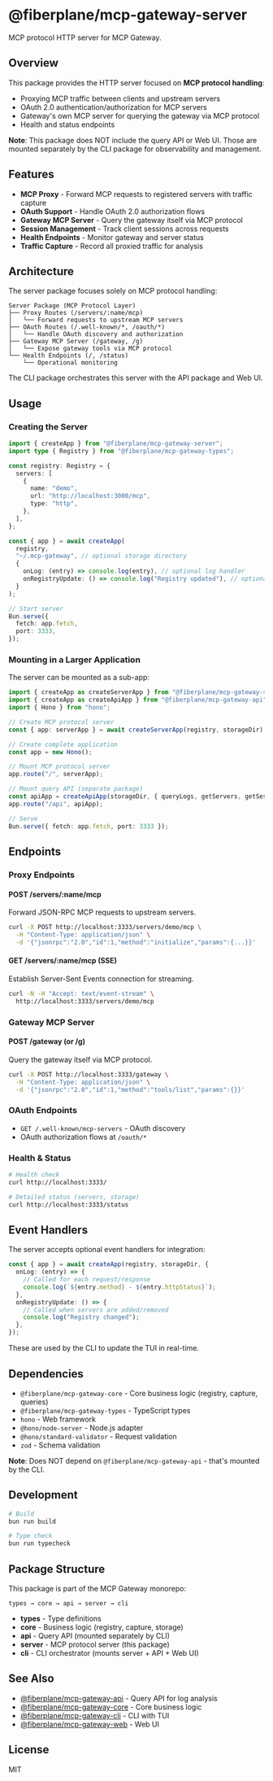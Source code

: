 # @fiberplane/mcp-gateway-server

MCP protocol HTTP server for MCP Gateway.

## Overview

This package provides the HTTP server focused on **MCP protocol handling**:
- Proxying MCP traffic between clients and upstream servers
- OAuth 2.0 authentication/authorization for MCP servers
- Gateway's own MCP server for querying the gateway via MCP protocol
- Health and status endpoints

**Note**: This package does NOT include the query API or Web UI. Those are mounted separately by the CLI package for observability and management.

## Features

- **MCP Proxy** - Forward MCP requests to registered servers with traffic capture
- **OAuth Support** - Handle OAuth 2.0 authorization flows
- **Gateway MCP Server** - Query the gateway itself via MCP protocol
- **Session Management** - Track client sessions across requests
- **Health Endpoints** - Monitor gateway and server status
- **Traffic Capture** - Record all proxied traffic for analysis

## Architecture

The server package focuses solely on MCP protocol handling:

```
Server Package (MCP Protocol Layer)
├── Proxy Routes (/servers/:name/mcp)
│   └── Forward requests to upstream MCP servers
├── OAuth Routes (/.well-known/*, /oauth/*)
│   └── Handle OAuth discovery and authorization
├── Gateway MCP Server (/gateway, /g)
│   └── Expose gateway tools via MCP protocol
└── Health Endpoints (/, /status)
    └── Operational monitoring
```

The CLI package orchestrates this server with the API package and Web UI.

## Usage

### Creating the Server

```typescript
import { createApp } from "@fiberplane/mcp-gateway-server";
import type { Registry } from "@fiberplane/mcp-gateway-types";

const registry: Registry = {
  servers: [
    {
      name: "demo",
      url: "http://localhost:3000/mcp",
      type: "http",
    },
  ],
};

const { app } = await createApp(
  registry,
  "~/.mcp-gateway", // optional storage directory
  {
    onLog: (entry) => console.log(entry), // optional log handler
    onRegistryUpdate: () => console.log("Registry updated"), // optional
  }
);

// Start server
Bun.serve({
  fetch: app.fetch,
  port: 3333,
});
```

### Mounting in a Larger Application

The server can be mounted as a sub-app:

```typescript
import { createApp as createServerApp } from "@fiberplane/mcp-gateway-server";
import { createApp as createApiApp } from "@fiberplane/mcp-gateway-api";
import { Hono } from "hono";

// Create MCP protocol server
const { app: serverApp } = await createServerApp(registry, storageDir);

// Create complete application
const app = new Hono();

// Mount MCP protocol server
app.route("/", serverApp);

// Mount query API (separate package)
const apiApp = createApiApp(storageDir, { queryLogs, getServers, getSessions });
app.route("/api", apiApp);

// Serve
Bun.serve({ fetch: app.fetch, port: 3333 });
```

## Endpoints

### Proxy Endpoints

#### POST /servers/:name/mcp

Forward JSON-RPC MCP requests to upstream servers.

```bash
curl -X POST http://localhost:3333/servers/demo/mcp \
  -H "Content-Type: application/json" \
  -d '{"jsonrpc":"2.0","id":1,"method":"initialize","params":{...}}'
```

#### GET /servers/:name/mcp (SSE)

Establish Server-Sent Events connection for streaming.

```bash
curl -N -H "Accept: text/event-stream" \
  http://localhost:3333/servers/demo/mcp
```

### Gateway MCP Server

#### POST /gateway (or /g)

Query the gateway itself via MCP protocol.

```bash
curl -X POST http://localhost:3333/gateway \
  -H "Content-Type: application/json" \
  -d '{"jsonrpc":"2.0","id":1,"method":"tools/list","params":{}}'
```

### OAuth Endpoints

- `GET /.well-known/mcp-servers` - OAuth discovery
- OAuth authorization flows at `/oauth/*`

### Health & Status

```bash
# Health check
curl http://localhost:3333/

# Detailed status (servers, storage)
curl http://localhost:3333/status
```

## Event Handlers

The server accepts optional event handlers for integration:

```typescript
const { app } = await createApp(registry, storageDir, {
  onLog: (entry) => {
    // Called for each request/response
    console.log(`${entry.method} - ${entry.httpStatus}`);
  },
  onRegistryUpdate: () => {
    // Called when servers are added/removed
    console.log("Registry changed");
  },
});
```

These are used by the CLI to update the TUI in real-time.

## Dependencies

- `@fiberplane/mcp-gateway-core` - Core business logic (registry, capture, queries)
- `@fiberplane/mcp-gateway-types` - TypeScript types
- `hono` - Web framework
- `@hono/node-server` - Node.js adapter
- `@hono/standard-validator` - Request validation
- `zod` - Schema validation

**Note**: Does NOT depend on `@fiberplane/mcp-gateway-api` - that's mounted by the CLI.

## Development

```bash
# Build
bun run build

# Type check
bun run typecheck
```

## Package Structure

This package is part of the MCP Gateway monorepo:

```
types → core → api → server → cli
```

- **types** - Type definitions
- **core** - Business logic (registry, capture, storage)
- **api** - Query API (mounted separately by CLI)
- **server** - MCP protocol server (this package)
- **cli** - CLI orchestrator (mounts server + API + Web UI)

## See Also

- [@fiberplane/mcp-gateway-api](../api) - Query API for log analysis
- [@fiberplane/mcp-gateway-core](../core) - Core business logic
- [@fiberplane/mcp-gateway-cli](../cli) - CLI with TUI
- [@fiberplane/mcp-gateway-web](../web) - Web UI

## License

MIT
